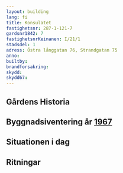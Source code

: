 ```yaml
---
layout: building
lang: fi
title: Konsulatet
fastighetsnr: 287-1-121-7
gardsnr1842: 7
fastighetsnrKeinanen: I/21/1
stadsdel: 1
adress: Östra långgatan 76, Strandgatan 75
anno:
builtby:
brandforsakring:
skydd:
skydd67:
---
```


## Gårdens Historia


## Byggnadsiventering år <a href="/sources/keinanen_karki.pdf">1967</a>


## Situationen i dag


## Ritningar
